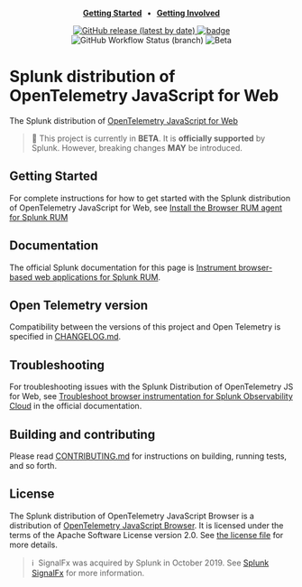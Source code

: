 <p align="center">
  <strong>
    <a href="https://quickdraw.splunk.com/redirect/?product=Observability&location=github.rum.get.started&version=current">Getting Started</a>
    &nbsp;&nbsp;&bull;&nbsp;&nbsp;
    <a href="./CONTRIBUTING.md">Getting Involved</a>
  </strong>
</p>

<p align="center">
  <a href="https://github.com/signalfx/splunk-otel-js-web/releases">
    <img alt="GitHub release (latest by date)" src="https://img.shields.io/github/v/release/signalfx/splunk-otel-js-web?include_prereleases&style=for-the-badge">
  </a>
  <a href="https://www.npmjs.com/package/@splunk/otel-web">
    <img alt="badge" src="https://img.shields.io/npm/v/@splunk/otel-web?style=for-the-badge">
  </a>
  <img alt="GitHub Workflow Status (branch)" src="https://img.shields.io/github/actions/workflow/status/signalfx/splunk-otel-js-web/ci-main.yml?branch=main&style=for-the-badge">
  <img alt="Beta" src="https://img.shields.io/badge/status-beta-informational?style=for-the-badge">
</p>

# Splunk distribution of OpenTelemetry JavaScript for Web

The Splunk distribution of [OpenTelemetry JavaScript for
Web](https://github.com/open-telemetry/opentelemetry-js)

> :construction: This project is currently in **BETA**. It is **officially supported** by Splunk. However, breaking changes **MAY** be introduced.

## Getting Started

For complete instructions for how to get started with the Splunk distribution of OpenTelemetry JavaScript for Web, see [Install the Browser RUM agent for Splunk RUM](https://quickdraw.splunk.com/redirect/?product=Observability&location=github.rum.get.started&version=current)

## Documentation

The official Splunk documentation for this page is [Instrument browser-based web applications for Splunk RUM](https://quickdraw.splunk.com/redirect/?product=Observability&location=github.browser.rum&version=current).

## Open Telemetry version

Compatibility between the versions of this project and Open Telemetry is specified in [CHANGELOG.md](./CHANGELOG.md).

## Troubleshooting

For troubleshooting issues with the Splunk Distribution of OpenTelemetry JS for Web, see [Troubleshoot browser instrumentation for Splunk Observability Cloud](https://quickdraw.splunk.com/redirect/?product=Observability&version=current&location=web.rum.troubleshooting) in the official documentation.

## Building and contributing

Please read [CONTRIBUTING.md](./CONTRIBUTING.md) for instructions on building, running tests, and so forth.

## License

The Splunk distribution of OpenTelemetry JavaScript Browser is a distribution
of [OpenTelemetry JavaScript
Browser](https://github.com/open-telemetry/opentelemetry-js). It is
licensed under the terms of the Apache Software License version 2.0. See [the
license file](./LICENSE) for more details.

> ℹ️&nbsp;&nbsp;SignalFx was acquired by Splunk in October 2019. See [Splunk SignalFx](https://www.splunk.com/en_us/investor-relations/acquisitions/signalfx.html) for more information.
